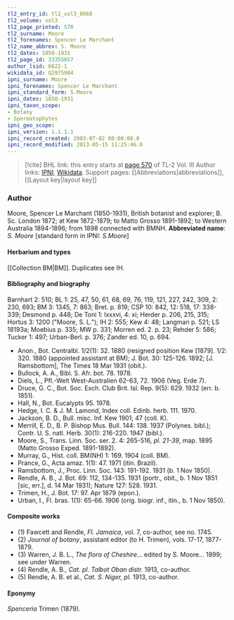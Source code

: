 ```yaml
---
tl2_entry_id: tl2_vol3_0660
tl2_volume: vol3
tl2_page_printed: 570
tl2_surname: Moore
tl2_forenames: Spencer Le Marchant
tl2_name_abbrev: S. Moore
tl2_dates: 1850-1931
tl2_page_id: 33355657
author_lsid: 6622-1
wikidata_id: Q2975984
ipni_surname: Moore
ipni_forenames: Spencer Le Marchant
ipni_standard_form: S.Moore
ipni_dates: 1850-1931
ipni_taxon_scope: 
- Botany
- Spermatophytes
ipni_geo_scope: 
ipni_version: 1.1.1.1
ipni_record_created: 2003-07-02 00:00:00.0
ipni_record_modified: 2013-05-15 11:25:46.0
---
```


> [!cite] BHL link: this entry starts at [page 570](https://www.biodiversitylibrary.org/page/33355657) of TL-2 Vol. III
> Author links: [IPNI](https://www.ipni.org/a/6622-1), [Wikidata](https://www.wikidata.org/wiki/Q2975984). Support pages: [[Abbreviations|abbreviations]], [[Layout key|layout key]]

### Author

Moore, Spencer Le Marchant (1850-1931), British botanist and explorer; B. Sc. London 1872; at Kew 1872-1879; to Matto Grosso 1891-1892; to Western Australia 1894-1896; from 1898 connected with BMNH. 
**Abbreviated name**: *S. Moore* \[standard form in IPNI: *S.Moore*\]

#### Herbarium and types

[[Collection BM|BM]]. Duplicates see IH.

#### Bibliography and biography

Barnhart 2: 510; BL 1: 25, 47, 50, 61, 68, 69, 76, 119, 121, 227, 242, 309, 2: 230, 693; BM 3: 1345, 7: 863; Bret. p. 819; CSP 10: 842, 12: 518, 17: 338-339; Desmond p. 448; De Toni 1: lxxxvi, 4: xi; Herder p. 206, 215, 315; Hortus 3: 1200 ("Moore, S. L."); IH 2: 555; Kew 4: 48; Langman p. 521; LS 18193a; Moebius p. 335; MW p. 331; Morren ed. 2. p. 23; Rehder 5: 586; Tucker 1: 497; Urban-Berl. p. 376; Zander ed. 10, p. 694.
- Anon., Bot. Centralbl. 1/2(1): 32. 1880 (resigned position Kew \[1879\]. 1/2: 320. 1880 (appointed assistant at BM); J. Bot. 30: 125-126. 1892; \[J. Ramsbottom\], The Times 18 Mar 1931 (obit.).
- Bullock, A. A., Bibl. S. Afr. bot. 78. 1978.
- Diels, L., Pfl.-Welt West-Australien 62-63, 72. 1906 (Veg. Erde 7).
- Druce, G. C., Bot. Soc. Exch. Club Brit. Isl. Rep. 9(5): 629. 1932 (err. b. 1851).
- Hall, N., Bot. Eucalypts 95. 1978.
- Hedge, I. C. & J. M. Lamond, Index coll. Edinb. herb. 111. 1970.
- Jackson, B. D., Bull. misc. Inf. Kew 1901; 47 (coll. K).
- Merrill, E. D., B. P. Bishop Mus. Bull. 144: 138. 1937 (Polynes. bibl.); Contr. U. S. natl. Herb. 30(1): 216-220. 1947 (bibl.).
- Moore, S., Trans. Linn. Soc. ser. 2. 4: 265-516, *pl. 21-39*, map. 1895 (Matto Grosso Exped. 1891-1892).
- Murray, G., Hist. coll. BM(NH) 1: 169. 1904 (coll. BM).
- Prance, G., Acta amaz. 1(1): 47. 1971 (itin. Brazil).
- Ramsbottom, J., Proc. Linn. Soc. 143: 191-192. 1931 (b. 1 Nov 1850).
- Rendle, A. B., J. Bot. 69: 112, 134-135. 1931 (portr., obit., b. 1 Nov 1851 \[sic, err.\], d. 14 Mar 1931); Nature 127: 528. 1931.
- Trimen, H., J. Bot. 17: 97. Apr 1879 (epon.).
- Urban, I., Fl. bras. 1(1): 65-66. 1906 (orig. biogr. inf., itin., b. 1 Nov 1850).

#### Composite works

- (1) Fawcett and Rendle, *Fl. Jamaica*, vol. 7, co-author, see no. 1745.
- (2) *Journal of botany*, assistant editor (to H. Trimen), vols. 17-17, 1877-1879.
- (3) Warren, J. B. L., *The flora of Cheshire*... edited by S. Moore... 1899; see under Warren.
- (4) Rendle, A. B., *Cat. pl. Talbot Oban distr.* 1913, co-author.
- (5) Rendle, A. B. et al., *Cat. S. Niger, pl.* 1913, co-author.

#### Eponymy

*Spenceria* Trimen (1879).

